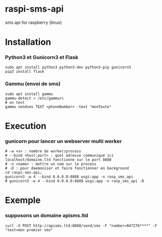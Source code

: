 # raspi-sms-api
sms api for raspberry (linux)

# Installation
### Python3 et Gunicorn3 et Flask
```
sudo apt install python3 python3-dev python3-pip gunicorn3
pip3 install flask
```

### Gammu (envoi de sms)
```
sudo apt install gammu
gammu-detect > /etc/gammurc
# on test
gammu sendsms TEXT <phoneNumber> -text "monTexte"
```

# Execution
### gunicorn pour lancer un webserver multi worker
```
# -w <x> : nombre de worker/process
# --bind <host:port> : quel adresse communiqué ici localhost/domaine.ltd fonctionne sur le port 8888
# -n <name> : mettre un nom sur le process
# -D : pour daemoniser et faire fonctionner en background
cd raspi-sms-api;
gunicorn3 -w 4 --bind 0.0.0.0:8888 wsgi:app -n rasp_sms_api
# gunicorn3 -w 4 --bind 0.0.0.0:8888 wsgi:app -n rasp_sms_api -D
```

# Exemple
### supposons un domaine apisms.ltd
```
curl -X POST http://apisms.ltd:8888/send/sms -F "number=047276****" -F "text=mon premier sms"
```
